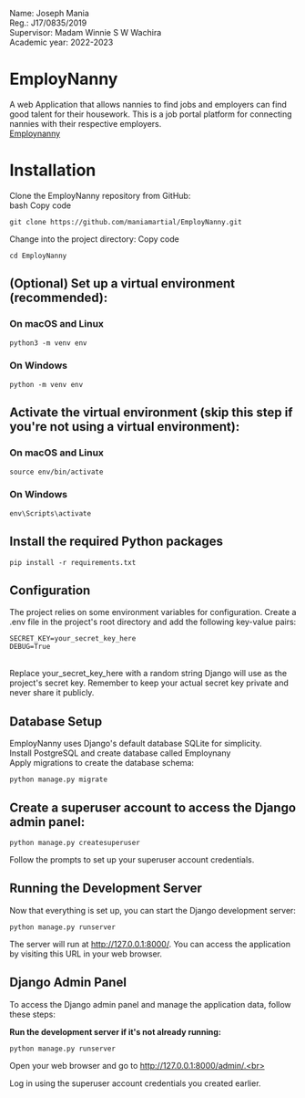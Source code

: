 
Name:          Joseph Mania<br>
Reg.:          J17/0835/2019<br>
Supervisor:    Madam Winnie S W Wachira<br>
Academic year: 2022-2023<br>

# EmployNanny
A web Application that allows nannies to find jobs and employers can find good talent for their housework.
This is a job portal platform for connecting nannies with their respective employers.<br/>
[Employnanny](https://employnannies.onrender.com)

# Installation
Clone the EmployNanny repository from GitHub:<br>
bash
Copy code<br/>
```
git clone https://github.com/maniamartial/EmployNanny.git
```

Change into the project directory:
Copy code<br/>
```
cd EmployNanny
```

## (Optional) Set up a virtual environment (recommended):

### On macOS and Linux
```
python3 -m venv env
```

### On Windows
```
python -m venv env
```

## Activate the virtual environment (skip this step if you're not using a virtual environment):
### On macOS and Linux
```
source env/bin/activate
```

### On Windows
```
env\Scripts\activate
```

## Install the required Python packages
```
pip install -r requirements.txt
```

## Configuration
The project relies on some environment variables for configuration. Create a .env file in the project's root directory and add the following key-value pairs:<br>
```
SECRET_KEY=your_secret_key_here
DEBUG=True
```
<br>
Replace your_secret_key_here with a random string Django will use as the project's secret key. Remember to keep your actual secret key private and never share it publicly.

## Database Setup
EmployNanny uses Django's default database SQLite for simplicity. <br>
Install PostgreSQL and create database called Employnany<br>
Apply migrations to create the database schema:<br>
```
python manage.py migrate
```

## Create a superuser account to access the Django admin panel:
```
python manage.py createsuperuser
```
Follow the prompts to set up your superuser account credentials.<br>

## Running the Development Server
Now that everything is set up, you can start the Django development server:<br>
```
python manage.py runserver
```
The server will run at http://127.0.0.1:8000/. You can access the application by visiting this URL in your web browser.<br>

## Django Admin Panel
To access the Django admin panel and manage the application data, follow these steps:<br>

**Run the development server if it's not already running:**
```
python manage.py runserver
```
Open your web browser and go to http://127.0.0.1:8000/admin/.<br>

Log in using the superuser account credentials you created earlier.
